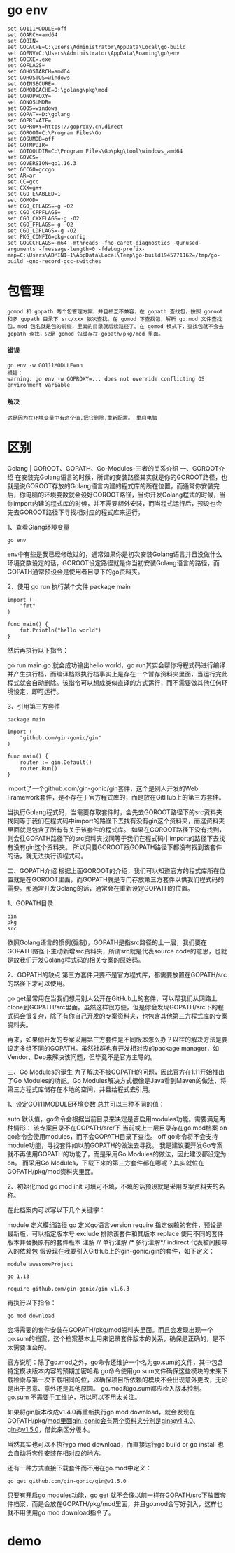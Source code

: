 # go env

```
set GO111MODULE=off
set GOARCH=amd64
set GOBIN=
set GOCACHE=C:\Users\Administrator\AppData\Local\go-build
set GOENV=C:\Users\Administrator\AppData\Roaming\go\env  
set GOEXE=.exe
set GOFLAGS=
set GOHOSTARCH=amd64
set GOHOSTOS=windows
set GOINSECURE=
set GOMODCACHE=D:\golang\pkg\mod
set GONOPROXY=
set GONOSUMDB=
set GOOS=windows
set GOPATH=D:\golang
set GOPRIVATE=
set GOPROXY=https://goproxy.cn,direct
set GOROOT=C:\Program Files\Go
set GOSUMDB=off
set GOTMPDIR=
set GOTOOLDIR=C:\Program Files\Go\pkg\tool\windows_amd64
set GOVCS=
set GOVERSION=go1.16.3
set GCCGO=gccgo
set AR=ar
set CC=gcc
set CXX=g++
set CGO_ENABLED=1
set GOMOD=
set CGO_CFLAGS=-g -O2
set CGO_CPPFLAGS=
set CGO_CXXFLAGS=-g -O2
set CGO_FFLAGS=-g -O2
set CGO_LDFLAGS=-g -O2
set PKG_CONFIG=pkg-config
set GOGCCFLAGS=-m64 -mthreads -fno-caret-diagnostics -Qunused-arguments -fmessage-length=0 -fdebug-prefix-map=C:\Users\ADMINI~1\AppData\Local\Temp\go-build1945771162=/tmp/go-build -gno-record-gcc-switches
```

# 包管理

```
gomod 和 gopath 两个包管理方案，并且相互不兼容，在 gopath 查找包，按照 goroot 和多 gopath 目录下 src/xxx 依次查找。在 gomod 下查找包，解析 go.mod 文件查找包，mod 包名就是包的前缀，里面的目录就后续路径了。在 gomod 模式下，查找包就不会去 gopath 查找，只是 gomod 包缓存在 gopath/pkg/mod 里面。
```

#### 错误

```
go env -w GO111MODULE=on 
报错：
warning: go env -w GOPROXY=... does not override conflicting OS environment variable
```

#### 解决

```
这是因为在环境变量中有这个值,把它删除,重新配置。 重启电脑
```

# 区别

Golang | GOROOT、GOPATH、Go-Modules-三者的关系介绍
一、GOROOT介绍
在安装完Golang语言的时候，所谓的安装路径其实就是你的GOROOT路径，也就是说GOROOT存放的Golang语言内建的程式库的所在位置，而通常你安装完后，你电脑的环境变数就会设好GOROOT路径，当你开发Golang程式的时候，当你import内建的程式库的时候，并不需要额外安装，而当程式运行后，预设也会先去GOROOT路径下寻找相对应的程式库来运行。

1、查看Glang环境变量

```
go env
```

env中有些是我已经修改过的，通常如果你是初次安装Golang语言并且没做什么环境变数设定的话，GOROOT设定路径就是你当初安装Golang语言的路径，而GOPATH通常预设会是使用者目录下的go资料夹。

2、使用 go run 执行某个文件
package main

```
import (
	"fmt"
)

func main() {
	fmt.Println("hello world")
}
```

然后再执行以下指令：

go run main.go
就会成功输出hello world，go run其实会帮你将程式码进行编译并产生执行档，而编译档跟执行档事实上是存在一个暂存资料夹里面，当运行完此程式就会自动删除。该指令可以想成类似直译的方式运行，而不需要做其他任何环境设定，即可运行。

3、引用第三方套件

```
package main

import (
	"github.com/gin-gonic/gin"
)

func main() {
	router := gin.Default()
	router.Run()
}
```

import了一个github.com/gin-gonic/gin套件，这个是别人开发的Web Framework套件，是不存在于官方程式库的，而是放在GitHub上的第三方套件。

当执行Golang程式码，当需要存取套件时，会先去GOROOT路径下的src资料夹找同等于我们在程式码中import的路径下去找有没有gin这个资料夹，而这资料夹里面就是包含了所有有关于该套件的程式库。
如果在GOROOT路径下没有找到，则会往GOPATH路径下的src资料夹找同等于我们在程式码中import的路径下去找有没有gin这个资料夹。
所以只要GOROOT跟GOPATH路径下都没有找到该套件的话，就无法执行该程式码。

二、GOPATH介绍
根据上面GOROOT的介绍，我们可以知道官方的程式库所在位置就是在GOROOT里面，而GOPATH就是专门存放第三方套件以供我们程式码的需要。那通常开发Golang的话，通常会在重新设定GOPATH的位置。

1、GOPATH目录

```
bin
pkg
src
```

依照Golang语言的惯例(强制)，GOPATH是指src路径的上一层，我们要在GOPATH路径下主动新增src资料夹，所谓src就是代表source code的意思，也就是放我们开发Golang程式码的相关专案的原始码。

2、GOPATH的缺点
第三方套件只要不是官方程式库，都需要放置在GOPATH/src的路径下才可以使用。

go get最常用在当我们想用别人公开在GitHub上的套件，可以帮我们从网路上clone到GOPATH/src里面。虽然这样很方便，但是你会发现GOPATH/src下的程式码会很复杂，除了有你自己开发的专案资料夹，也包含其他第三方程式库的专案资料夹。

再来，如果你开发的专案采用第三方套件是不同版本怎么办？以往的解决方法是要设定多组不同的GOPATH。虽然社群也有开发相对应的package manager，如Vendor、Dep来解决该问题，但毕竟不是官方主导的。

三、Go Modules的诞生
为了解决不被GOPATH的问题，因此官方在1.11开始推出了Go Modules的功能。Go Modules解决方式很像是Java看到Maven的做法，将第三方程式库储存在本地的空间，并且给程式去引用。

1、设定GO111MODULE环境变数
总共可以三种不同的值：

auto
默认值，go命令会根据当前目录来决定是否启用modules功能。需要满足两种情形：
该专案目录不在GOPATH/src/下
当前或上一层目录存在go.mod档案
on
go命令会使用modules，而不会GOPATH目录下查找。
off
go命令将不会支持module功能，寻找套件如以前GOPATH的做法去寻找。
我是建议要开发Go专案就不再使用GOPATH的功能了，而是采用Go Modules的做法，因此建议都设定为on。
而采用Go Modules，下载下来的第三方套件都在哪呢？其实就位在GOPATH/pkg/mod资料夹里面。

2、初始化mod
go mod init <module name>
<module name>可填可不填，不填的话预设就是采用专案资料夹的名称。

在此档案内可以写以下几个关键字：

module
定义模组路径
go
定义go语言version
require
指定依赖的套件，预设是最新版，可以指定版本号
exclude
排除该套件和其版本
replace
使用不同的套件版本并替换原有的套件版本
注解
// 单行注解
/* 多行注解*/
indirect 代表被间接导入的依赖包
假设现在我要引入GitHub上的gin-gonic/gin的套件，如下定义：

```
module awesomeProject

go 1.13

require github.com/gin-gonic/gin v1.6.3
```

再执行以下指令：

```
go mod download
```

会将需要的套件安装在GOPATH/pkg/mod资料夹里面。而且会发现出现一个go.sum的档案，这个档案基本上用来记录套件版本的关系，确保是正确的，是不太需要理会的。

官方说明：除了go.mod之外，go命令还维护一个名为go.sum的文件，其中包含特定模块版本内容的预期加密哈希
go命令使用go.sum文件确保这些模块的未来下载检索与第一次下载相同的位，以确保项目所依赖的模块不会出现意外更改，无论是出于恶意、意外还是其他原因。 go.mod和go.sum都应检入版本控制。
go.sum 不需要手工维护，所以可以不用太关注。

如果将gin版本改成v1.4.0再重新执行go mod download，就会发现在GOPATH/pkg/mod里面gin-gonic会有两个资料夹分别是gin@v1.4.0、gin@v1.5.0，借此来区分版本。

当然其实也可以不执行go mod download，而直接运行go build or go install 也会自动将套件安装在相对应的地方。

还有一种方式直接下载套件而不用在go.mod中定义：

```
go get github.com/gin-gonic/gin@v1.5.0
```

只要有开启go modules功能，go get 就不会像以前一样在GOPATH/src下放置套件档案，而是会放在GOPATH/pkg/mod里面，并且go.mod会写好引入，这样也就不用使用go mod download指令了。

# demo

